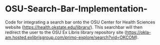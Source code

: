 # OSU-Search-Bar-Implementation-
Code for integrating a search bar onto the OSU Center for Health Sciences website (https://health.okstate.edu/library/). This searchbar will then redirect the user to the OSU Ex Libris library repository site (https://okla-am.hosted.exlibrisgroup.com/primo-explore/search?vid=OKCOM). 
